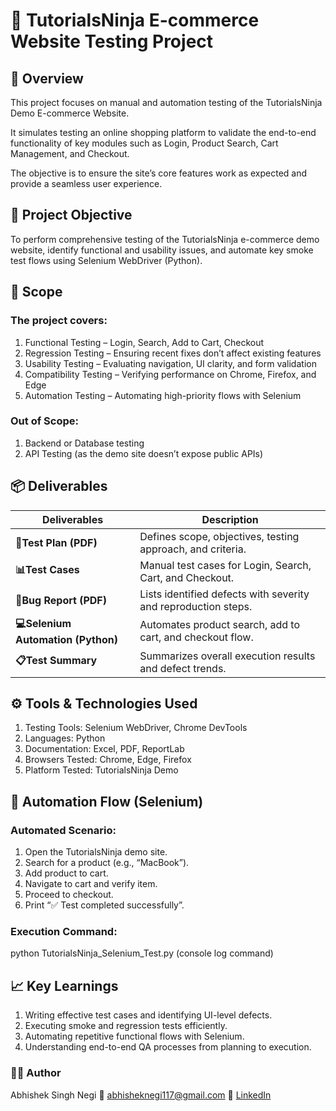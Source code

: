 # 🛒 TutorialsNinja E-commerce Website Testing Project
## 📖 Overview

This project focuses on manual and automation testing of the TutorialsNinja Demo E-commerce Website.

It simulates testing an online shopping platform to validate the end-to-end functionality of key modules such as Login, Product Search, Cart Management, and Checkout.

The objective is to ensure the site’s core features work as expected and provide a seamless user experience.

## 🎯 Project Objective

To perform comprehensive testing of the TutorialsNinja e-commerce demo website, identify functional and usability issues, and automate key smoke test flows using Selenium WebDriver (Python).

## 🧩 Scope

### The project covers:

1. Functional Testing – Login, Search, Add to Cart, Checkout
2. Regression Testing – Ensuring recent fixes don’t affect existing features
3. Usability Testing – Evaluating navigation, UI clarity, and form validation
4. Compatibility Testing – Verifying performance on Chrome, Firefox, and Edge
5. Automation Testing – Automating high-priority flows with Selenium

### Out of Scope: 
1. Backend or Database testing
2. API Testing (as the demo site doesn’t expose public APIs)

## 📦 Deliverables

| Deliverables                      | Description                                                    |
| -------------------------------- | -------------------------------------------------------------- |
| **🧾Test Plan (PDF)**              | Defines scope, objectives, testing approach, and criteria.     |
| **📊Test Cases**                   | Manual test cases for Login, Search, Cart, and Checkout.       |
| **🐞Bug Report (PDF)**             | Lists identified defects with severity and reproduction steps. |
| **💻Selenium Automation (Python)** | Automates product search, add to cart, and checkout flow.      |
| **📋Test Summary**                 | Summarizes overall execution results and defect trends.        |

## ⚙️ Tools & Technologies Used

1. Testing Tools: Selenium WebDriver, Chrome DevTools
2. Languages: Python
3. Documentation: Excel, PDF, ReportLab
4. Browsers Tested: Chrome, Edge, Firefox
5. Platform Tested: TutorialsNinja Demo

## 🚀 Automation Flow (Selenium)

### Automated Scenario:

1. Open the TutorialsNinja demo site.
2. Search for a product (e.g., “MacBook”).
3. Add product to cart.
4. Navigate to cart and verify item.
5. Proceed to checkout.
6. Print “✅ Test completed successfully”.

### Execution Command:

python TutorialsNinja_Selenium_Test.py (console log command)

## 📈 Key Learnings

1. Writing effective test cases and identifying UI-level defects.
2. Executing smoke and regression tests efficiently.
3. Automating repetitive functional flows with Selenium.
4. Understanding end-to-end QA processes from planning to execution.

### 👨‍💻 Author

Abhishek Singh Negi
📧 [abhisheknegi117@gmail.com](abhisheknegi117@gmail.com)
🔗 [LinkedIn](abhisheknegi117@gmail.com)
